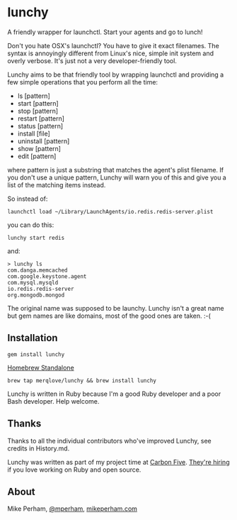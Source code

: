 lunchy
=================

A friendly wrapper for launchctl.  Start your agents and go to lunch!

Don't you hate OSX's launchctl?  You have to give it exact filenames.  The syntax is annoyingly different from Linux's nice, simple init system and overly verbose.  It's just not a very developer-friendly tool.

Lunchy aims to be that friendly tool by wrapping launchctl and providing a few simple operations that you perform all the time:

 - ls [pattern]
 - start [pattern]
 - stop [pattern]
 - restart [pattern]
 - status [pattern]
 - install [file]
 - uninstall [pattern]
 - show [pattern]
 - edit [pattern]

where pattern is just a substring that matches the agent's plist filename.  If you don't use a unique pattern, Lunchy will warn you of this and give you a list of the matching items instead.

So instead of:

    launchctl load ~/Library/LaunchAgents/io.redis.redis-server.plist

you can do this:

    lunchy start redis

and:

    > lunchy ls
    com.danga.memcached
    com.google.keystone.agent
    com.mysql.mysqld
    io.redis.redis-server
    org.mongodb.mongod

The original name was supposed to be launchy.  Lunchy isn't a great name but gem names are like domains, most of the good ones are taken.  :-(


Installation
---------------

    gem install lunchy
    
[Homebrew Standalone](https://github.com/merqlove/homebrew-lunchy) 
    
    brew tap merqlove/lunchy && brew install lunchy 

Lunchy is written in Ruby because I'm a good Ruby developer and a poor Bash developer.  Help welcome.


Thanks
---------------

Thanks to all the individual contributors who've improved Lunchy, see credits in History.md.

Lunchy was written as part of my project time at [Carbon Five](http://carbonfive.com).  [They're hiring](http://www.carbonfive.com/careers/) if you love working on Ruby and open source.


About
-----------------

Mike Perham, [@mperham](http://twitter.com/mperham), [mikeperham.com](http://mikeperham.com/)
